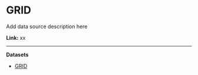 # GRID

Add data source description here

**Link:** xx

---

**Datasets**
- [GRID](dataset_grid.md)

